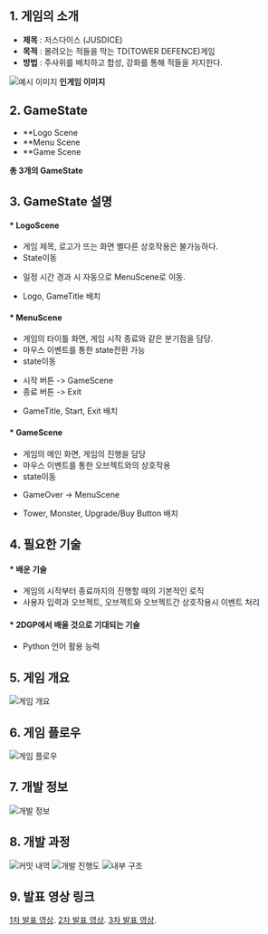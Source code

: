 
## 1. 게임의 소개
* **제목** : 저스다이스 (JUSDICE)
* **목적** : 몰려오는 적들을 막는 TD(TOWER DEFENCE)게임
* **방법** : 주사위를 배치하고 합성, 강화를 통해 적들을 저지한다.

![예시 이미지](https://github.com/meenki/20202DGP/blob/master/%EA%B8%B0%EB%A7%90%20%ED%94%84%EB%A1%9C%EC%A0%9D%ED%8A%B8/README/sample_image.png?raw=true)
**인게임 이미지**

## 2. GameState
* **Logo Scene
* **Menu Scene
* **Game Scene

**총 3개의 GameState**

## 3. GameState 설명
#### * LogoScene
- 게임 제목, 로고가 뜨는 화면 별다른 상호작용은 불가능하다.
- State이동
+ 일정 시간 경과 시 자동으로 MenuScene로 이동.
- Logo, GameTitle 배치

#### * MenuScene
- 게임의 타이틀 화면, 게임 시작 종료와 같은 분기점을 담당.
- 마우스 이벤트를 통한 state전환 가능
- state이동
+ 시작 버튼 -> GameScene
+ 종료 버튼 -> Exit
- GameTitle, Start, Exit 배치

#### * GameScene
- 게임의 메인 화면, 게임의 진행을 담당
- 마우스 이벤트를 통한 오브젝트와의 상호작용
- state이동
+ GameOver -> MenuScene
- Tower, Monster, Upgrade/Buy Button 배치

## 4. 필요한 기술

#### * 배운 기술
- 게임의 시작부터 종료까지의 진행할 때의 기본적인 로직
- 사용자 입력과 오브젝트, 오브젝트와 오브젝트간 상호작용시 이벤트 처리

#### * 2DGP에서 배울 것으로 기대되는 기술
- Python 언어 활용 능력

## 5. 게임 개요

![게임 개요](https://github.com/meenki/20202DGP/blob/master/%EA%B8%B0%EB%A7%90%20%ED%94%84%EB%A1%9C%EC%A0%9D%ED%8A%B8/README/%EC%8A%AC%EB%9D%BC%EC%9D%B4%EB%93%9C2.PNG?raw=true)

## 6. 게임 플로우

![게임 플로우](https://github.com/meenki/20202DGP/blob/master/%EA%B8%B0%EB%A7%90%20%ED%94%84%EB%A1%9C%EC%A0%9D%ED%8A%B8/README/%EC%8A%AC%EB%9D%BC%EC%9D%B4%EB%93%9C3.PNG?raw=true)

## 7. 개발 정보

![개발 정보](https://github.com/meenki/20202DGP/blob/master/%EA%B8%B0%EB%A7%90%20%ED%94%84%EB%A1%9C%EC%A0%9D%ED%8A%B8/README/%EC%8A%AC%EB%9D%BC%EC%9D%B4%EB%93%9C4.PNG?raw=true)

## 8. 개발 과정

![커밋 내역](https://github.com/meenki/20202DGP/blob/master/%EA%B8%B0%EB%A7%90%20%ED%94%84%EB%A1%9C%EC%A0%9D%ED%8A%B8/README/%EC%8A%AC%EB%9D%BC%EC%9D%B4%EB%93%9C5.png?raw=true)
![개발 진행도](https://github.com/meenki/20202DGP/blob/master/%EA%B8%B0%EB%A7%90%20%ED%94%84%EB%A1%9C%EC%A0%9D%ED%8A%B8/README/%EC%8A%AC%EB%9D%BC%EC%9D%B4%EB%93%9C6.png?raw=true)
![내부 구조](https://github.com/meenki/20202DGP/blob/master/%EA%B8%B0%EB%A7%90%20%ED%94%84%EB%A1%9C%EC%A0%9D%ED%8A%B8/README/%EC%8A%AC%EB%9D%BC%EC%9D%B4%EB%93%9C7.png?raw=true)

## 9. 발표 영상 링크
[1차 발표 영상](https://youtu.be/mfgA6ZmKQ3o).
[2차 발표 영상](https://youtu.be/LtfQiaiwZL4).
[3차 발표 영상](https://youtu.be/B5aXXVR7ha4).
